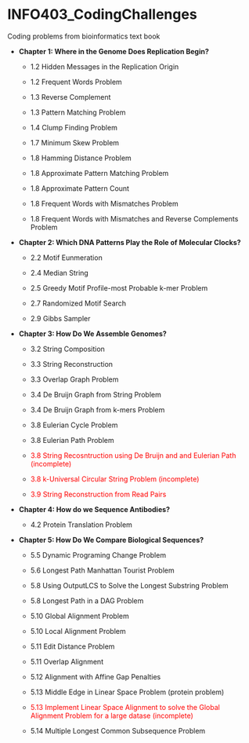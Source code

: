 # INFO403_CodingChallenges
Coding problems from bioinformatics text book


- **Chapter 1: Where in the Genome Does Replication Begin?**
    * 1.2 Hidden Messages in the Replication Origin

    * 1.2 Frequent Words Problem

    * 1.3 Reverse Complement

    * 1.3 Pattern Matching Problem 

    * 1.4 Clump Finding Problem

    * 1.7 Minimum Skew Problem

    * 1.8 Hamming Distance Problem

    * 1.8 Approximate Pattern Matching Problem

    * 1.8 Approximate Pattern Count 

    * 1.8 Frequent Words with Mismatches Problem

    * 1.8 Frequent Words with Mismatches and Reverse Complements Problem

- **Chapter 2: Which DNA Patterns Play the Role of Molecular Clocks?** 
    * 2.2 Motif Eunmeration

    * 2.4 Median String

    * 2.5 Greedy Motif Profile-most Probable k-mer Problem

    * 2.7 Randomized Motif Search

    * 2.9 Gibbs Sampler

- **Chapter 3: How Do We Assemble Genomes?**

    * 3.2 String Composition 

    * 3.3 String Reconstruction 

    * 3.3 Overlap Graph Problem

    * 3.4 De Bruijn Graph from String Problem

    * 3.4 De Bruijn Graph from k-mers Problem

    * 3.8 Eulerian Cycle Problem

    * 3.8 Eulerian Path Problem 

    * <span style="color:red">3.8 String Recosntruction using De Bruijn and and Eulerian Path (incomplete) </span>

    * <span style="color:red">3.8 k-Universal Circular String Problem (incomplete) </span>

    * <span style="color:red"> 3.9 String Reconstruction from Read Pairs </span>

- **Chapter 4: How do we Sequence Antibodies?** 

    * 4.2 Protein Translation Problem 
    
- **Chapter 5: How Do We Compare Biological Sequences?** 

    * 5.5 Dynamic Programing Change Problem

    * 5.6 Longest Path Manhattan Tourist Problem 
    
    * 5.8 Using OutputLCS to Solve the Longest Substring Problem 

    * 5.8 Longest Path in a DAG Problem

    * 5.10 Global Alignment Problem

    * 5.10 Local Alignment Problem

    * 5.11 Edit Distance Problem 

    * 5.11 Overlap Alignment 
    
    * 5.12 Alignment with Affine Gap Penalties 

    * 5.13 Middle Edge in Linear Space Problem (protein problem) 

    * <span style="color:red"> 5.13 Implement Linear Space Alignment to solve the Global Alignment Problem for a large datase (incomplete) </span>

    * 5.14 Multiple Longest Common Subsequence Problem 
